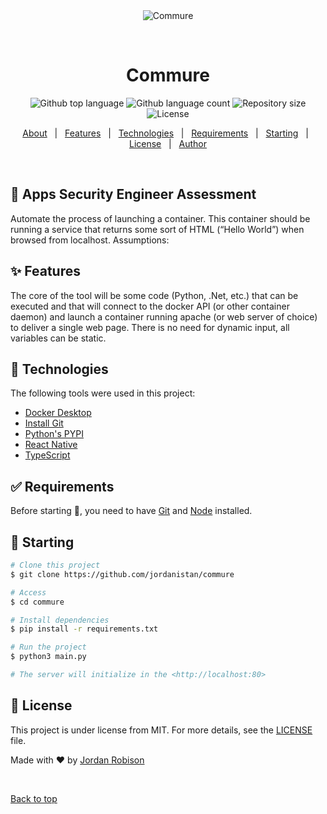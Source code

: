 <div align="center" id="top"> 
  <img src="./.github/app.gif" alt="Commure" />

  &#xa0;

  <!-- <a href="https://commure.netlify.app">Demo</a> -->
</div>

<h1 align="center">Commure</h1>

<p align="center">
  <img alt="Github top language" src="https://img.shields.io/github/languages/top/jordanistan/commure?color=56BEB8">

  <img alt="Github language count" src="https://img.shields.io/github/languages/count/jordanistan/commure?color=56BEB8">

  <img alt="Repository size" src="https://img.shields.io/github/repo-size/jordanistan/commure?color=56BEB8">

  <img alt="License" src="https://img.shields.io/github/license/jordanistan/commure?color=56BEB8">

  <!-- <img alt="Github issues" src="https://img.shields.io/github/issues/jordanistan/commure?color=56BEB8" /> -->

  <!-- <img alt="Github forks" src="https://img.shields.io/github/forks/jordanistan/commure?color=56BEB8" /> -->

  <!-- <img alt="Github stars" src="https://img.shields.io/github/stars/jordanistan/commure?color=56BEB8" /> -->
</p>

<!-- Status -->

<!-- <h4 align="center"> 
	🚧  Commure 🚀 Under construction...  🚧
</h4> 

<hr> -->

<p align="center">
  <a href="#dart-about">About</a> &#xa0; | &#xa0; 
  <a href="#sparkles-features">Features</a> &#xa0; | &#xa0;
  <a href="#rocket-technologies">Technologies</a> &#xa0; | &#xa0;
  <a href="#white_check_mark-requirements">Requirements</a> &#xa0; | &#xa0;
  <a href="#checkered_flag-starting">Starting</a> &#xa0; | &#xa0;
  <a href="#memo-license">License</a> &#xa0; | &#xa0;
  <a href="https://github.com/jordanistan" target="_blank">Author</a>
</p>

<br>

## :dart: Apps Security Engineer Assessment ##

Automate the process of launching a container. This container should be running a service that
returns some sort of HTML (“Hello World”) when browsed from localhost.
Assumptions:



## :sparkles: Features ##

The core of the tool will be some code (Python, .Net, etc.) that can be executed and that will
connect to the docker API (or other container daemon) and launch a container running apache
(or web server of choice) to deliver a single web page. There is no need for dynamic input, all
variables can be static.

## :rocket: Technologies ##

The following tools were used in this project:

- [Docker Desktop](https://www.docker.com/products/docker-desktop/)
- [Install Git](https://git-scm.com/book/en/v2/Getting-Started-Installing-Git)
- [Python's PYPI](https://pypi.org/project/docker/)
- [React Native](https://reactnative.dev/)
- [TypeScript](https://www.typescriptlang.org/)

## :white_check_mark: Requirements ##

Before starting :checkered_flag:, you need to have [Git](https://git-scm.com) and [Node](https://nodejs.org/en/) installed.

## :checkered_flag: Starting ##

```bash
# Clone this project
$ git clone https://github.com/jordanistan/commure

# Access
$ cd commure

# Install dependencies
$ pip install -r requirements.txt

# Run the project
$ python3 main.py  

# The server will initialize in the <http://localhost:80>
```

## :memo: License ##

This project is under license from MIT. For more details, see the [LICENSE](LICENSE.md) file.


Made with :heart: by <a href="https://github.com/jordanistan" target="_blank">Jordan Robison</a>

&#xa0;

<a href="#top">Back to top</a>
